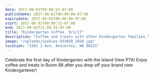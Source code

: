 ```yaml
---
date: 2017-09-01T09:00:53-07:00
publishdate: 2017-09-01T00:00:00-07:00
expirydate: 2017-09-02T00:00:00-07:00
start: 2017-09-01T09:00:53-07:00
end: 2017-09-01T11:00:25-07:00
title: "Kindergarten Coffee  9/1/17"
description: "Coffee and treats with other Kindergarten families."
image: "/uploads/cookies-933050_1920.jpg"
location: "2501 J Ave, Anacortes, WA 98221"
---
```


Celebrate the first day of Kindergarten with the Island View PTA! Enjoy coffee and treats in Room 88 after you drop off your brand new Kindergartener!